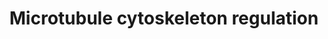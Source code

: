 ---
annotations:
- id: PW:0000646
  parent: signaling pathway
  type: Pathway Ontology
  value: cell-extracellular matrix signaling pathway
authors:
- CarlosBorroto
- Khanspers
- MaintBot
- Zari
- Lindarieswijk
- Mkutmon
- AlexanderPico
- Eweitz
- Egonw
citedin:
- link: PMC7470419
  title: A novel single-cell based method for breast cancer prognosis (2020)
- link: PMC7352804
  title: 'Small Non-Coding RNA Profiling in Plasma Extracellular Vesicles of Bladder
    Cancer Patients by Next-Generation Sequencing: Expression Levels of miR-126-3p
    and piR-5936 Increase with Higher Histologic Grades (2020)'
- link: PMC6834541
  title: Altered Levels of Proteins and Phosphoproteins, in the Absence of Early Causative
    Transcriptional Changes, Shape the Molecular Pathogenesis in the Brain of Young
    Presymptomatic Ki91 SCA3/MJD Mouse (2019)
communities:
- ONTOX
description: 'Microtubules (MTs) are essential for vesicle transport, cellular polarity
  and the segregation of chromosomes during mitosis.  MTs are dynamic, undergoing
  assembly and depolymerization (primarily at the "plus end") by processes actively
  regulated by signaling pathways. The tubulin dimers that constitute MTs (depicted
  in green) are bound and sequestered by stathmin (STMN1), enhancing MT dynamics by
  increasing rapid depolymerization (a.k.a., "MT catastrophe").   MT dynamics are
  also enhanced by collapsin response mediator protein (CRMP2), which increases MT
  growth by promoting the addition of tubulin dimers onto microtubule plus ends. Other
  proteins that associate with assembled MTs include those that stabilize MTs (e.g.
  tau or MAPT), those that promote assembly (e.g., XMAP215), and those that maintain
  MTs in a dynamic state (e.g., MAP1B). Complexes between the adenomateous polyposis
  coli (APC) protein and plus end binding proteins (e.g., EB1) stabilize MTs by increasing
  the duration of the MT elongation phase. MT instability is promoted by several nonmotile
  kinesins from the kinesin-13 family, e.g., the mitotic centromere associated kinesin,
  MCAK, by accelerating the transition to catastrophe by weakening the lateral interactions
  between the protofilaments.  Upstream from these processes, major signaling pathways
  act to regulate MT dynamics, e.g., those converging on GSK3B, a kinase which targets
  tau and CRMP2.  Reference: https://www.cellsignal.com/contents/science-pathway-research-cytoskeletal/regulation-of-microtubule-dynamics-signaling-pathway/pathways-micro  Proteins
  on this pathway have targeted assays available via the [CPTAC Assay Portal](https://assays.cancer.gov/available_assays?wp_id=WP2038)'
last-edited: 2025-03-08
ndex: d5442c1d-8b63-11eb-9e72-0ac135e8bacf
organisms:
- Homo sapiens
redirect_from:
- /index.php/Pathway:WP2038
- /instance/WP2038
- /instance/WP2038_r137713
revision: r137713
schema-jsonld:
- '@context': https://schema.org/
  '@id': https://wikipathways.github.io/pathways/WP2038.html
  '@type': Dataset
  creator:
    '@type': Organization
    name: WikiPathways
  description: 'Microtubules (MTs) are essential for vesicle transport, cellular polarity
    and the segregation of chromosomes during mitosis.  MTs are dynamic, undergoing
    assembly and depolymerization (primarily at the "plus end") by processes actively
    regulated by signaling pathways. The tubulin dimers that constitute MTs (depicted
    in green) are bound and sequestered by stathmin (STMN1), enhancing MT dynamics
    by increasing rapid depolymerization (a.k.a., "MT catastrophe").   MT dynamics
    are also enhanced by collapsin response mediator protein (CRMP2), which increases
    MT growth by promoting the addition of tubulin dimers onto microtubule plus ends.
    Other proteins that associate with assembled MTs include those that stabilize
    MTs (e.g. tau or MAPT), those that promote assembly (e.g., XMAP215), and those
    that maintain MTs in a dynamic state (e.g., MAP1B). Complexes between the adenomateous
    polyposis coli (APC) protein and plus end binding proteins (e.g., EB1) stabilize
    MTs by increasing the duration of the MT elongation phase. MT instability is promoted
    by several nonmotile kinesins from the kinesin-13 family, e.g., the mitotic centromere
    associated kinesin, MCAK, by accelerating the transition to catastrophe by weakening
    the lateral interactions between the protofilaments.  Upstream from these processes,
    major signaling pathways act to regulate MT dynamics, e.g., those converging on
    GSK3B, a kinase which targets tau and CRMP2.  Reference: https://www.cellsignal.com/contents/science-pathway-research-cytoskeletal/regulation-of-microtubule-dynamics-signaling-pathway/pathways-micro  Proteins
    on this pathway have targeted assays available via the [CPTAC Assay Portal](https://assays.cancer.gov/available_assays?wp_id=WP2038)'
  keywords:
  - ABL1
  - AKT
  - APC
  - AURKB
  - CAMK
  - CDC42
  - CDK1
  - CFL
  - CLASP
  - CLIP
  - CRMP2
  - DIAPH1
  - DVL1
  - ERK
  - 'GNAQ '
  - GSK3B
  - LIMK
  - LL5b
  - LPR
  - MAP1B
  - MAPKAPK2
  - MAPRE1
  - MAPT
  - MARK
  - MARK2
  - MCAK
  - NTRK1
  - NTRK2
  - NTRK3
  - PAK
  - PAR1
  - PAR3
  - PAR6
  - PI3K
  - PIP3
  - PKC
  - PRKACA
  - PTEN
  - RAC1
  - RHO
  - ROCK
  - SPRED1
  - SRC
  - STAT3
  - STMN1
  - TAOK
  - TESK
  - TIAM1
  - TPPP
  - TRIO
  - WNT
  license: CC0
  name: Microtubule cytoskeleton regulation
seo: CreativeWork
title: Microtubule cytoskeleton regulation
wpid: WP2038
---